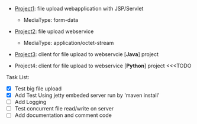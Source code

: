 * [Project1](https://github.com/AhmadHoghooghi/FileUpload/tree/master/file-upload-jsp-servlet): file upload webapplication with JSP/Servlet
  * MediaType: form-data
* [Project2](https://github.com/AhmadHoghooghi/FileUpload/tree/master/file-upload-webservice/upload-webservice): file upload webservice

  * MediaType: application/octet-stream
    
* [Project3](https://github.com/AhmadHoghooghi/FileUpload/tree/master/file-upload-java-client/upload-client): client for file upload to webservcie [**Java**] project
* Project4: client for file upload to webservice [**Python**] project <<<TODO



 Task List:
- [x] Test big file upload
- [x] Add Test Using jetty embeded server run by 'maven install'
- [ ] Add Logging
- [ ] Test concurrent file read/write on server
- [ ] Add documentation and comment code